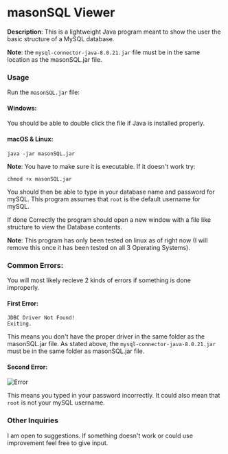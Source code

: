 # masonSQL Viewer

**Description**: This is a lightweight Java program meant to show the user the basic structure of a MySQL database.

**Note**: the ``` mysql-connector-java-8.0.21.jar ``` file must be in the same location as the masonSQL.jar file.


### Usage

Run the ``` masonSQL.jar ``` file:

#### Windows:
You should be able to double click the file if Java is installed properly.

#### macOS & Linux:

 ``` java -jar masonSQL.jar ```

 **Note**: You have to make sure it is executable.  If it doesn't work try:


 ``` chmod +x masonSQL.jar ```

You should then be able to type in your database name and password for mySQL.  This program assumes that ```root``` is the default username for mySQL.

If done Correctly the program should open a new window with a file like structure to view the Database contents.

**Note**: This program has only been tested on linux as of right now (I will remove this once it has been tested on all 3 Operating Systems).

### Common Errors:

You will most likely recieve 2 kinds of errors if something is done improperly. 

#### First Error:
``` 
JDBC Driver Not Found!
Exiting. 
```

This means you don't have the proper driver in the same folder as the masonSQL.jar file.
As stated above, the ``` mysql-connector-java-8.0.21.jar ``` must be in the same folder as masonSQL.jar file.


#### Second Error:

![Error](error2.png)

This means you typed in your password incorrectly.
It could also mean that ``` root ``` is not your mySQL username. 

### Other Inquiries

I am open to suggestions.  If something doesn't work or could use improvement feel free to give input.

